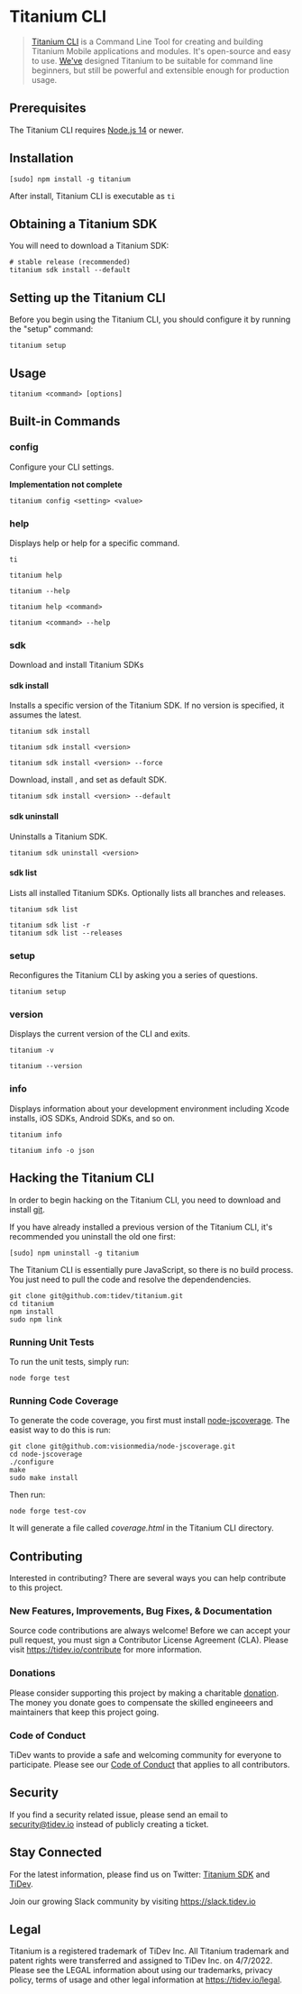 # Titanium CLI

> [Titanium CLI](https://github.com/tidev/titanium) is a Command Line Tool for creating and building Titanium Mobile applications and modules. It's open-source and easy to use. [We've](https://github.com/tidev) designed Titanium to be suitable for command line beginners, but still be powerful and extensible enough for production usage.

## Prerequisites

The Titanium CLI requires [Node.js 14](http://nodejs.org/dist/) or newer.

## Installation

    [sudo] npm install -g titanium

After install, Titanium CLI is executable as `ti`    

## Obtaining a Titanium SDK

You will need to download a Titanium SDK:

    # stable release (recommended)
    titanium sdk install --default

## Setting up the Titanium CLI

Before you begin using the Titanium CLI, you should configure it by running the "setup" command:

    titanium setup

## Usage

    titanium <command> [options]

## Built-in Commands

### config

Configure your CLI settings.

**Implementation not complete**

    titanium config <setting> <value>

### help

Displays help or help for a specific command.

    ti

    titanium help

    titanium --help

    titanium help <command>

    titanium <command> --help

### sdk

Download and install Titanium SDKs

#### sdk install

Installs a specific version of the Titanium SDK. If no version is specified, it assumes the latest.

    titanium sdk install

    titanium sdk install <version>

    titanium sdk install <version> --force

Download, install <version>, and set as default SDK.

    titanium sdk install <version> --default

#### sdk uninstall

Uninstalls a Titanium SDK.

    titanium sdk uninstall <version>

#### sdk list

Lists all installed Titanium SDKs. Optionally lists all branches and releases.

    titanium sdk list

    titanium sdk list -r
    titanium sdk list --releases

### setup

Reconfigures the Titanium CLI by asking you a series of questions.

    titanium setup

### version

Displays the current version of the CLI and exits.

    titanium -v

    titanium --version

### info

Displays information about your development environment including Xcode installs, iOS SDKs, Android SDKs, and so on.

    titanium info

    titanium info -o json

## Hacking the Titanium CLI

In order to begin hacking on the Titanium CLI, you need to download and install [git](http://git-scm.com/).

If you have already installed a previous version of the Titanium CLI, it's recommended you uninstall the old one first:

    [sudo] npm uninstall -g titanium

The Titanium CLI is essentially pure JavaScript, so there is no build process.
You just need to pull the code and resolve the dependendencies.

    git clone git@github.com:tidev/titanium.git
    cd titanium
    npm install
    sudo npm link

### Running Unit Tests

To run the unit tests, simply run:

    node forge test

### Running Code Coverage

To generate the code coverage, you first must install [node-jscoverage](https://github.com/visionmedia/node-jscoverage). The easist way to do this is run:

    git clone git@github.com:visionmedia/node-jscoverage.git
    cd node-jscoverage
    ./configure
    make
    sudo make install

Then run:

	node forge test-cov

It will generate a file called _coverage.html_ in the Titanium CLI directory.

## Contributing

Interested in contributing? There are several ways you can help contribute to this project.

### New Features, Improvements, Bug Fixes, & Documentation

Source code contributions are always welcome! Before we can accept your pull request, you must sign a Contributor License Agreement (CLA). Please visit https://tidev.io/contribute for more information.

### Donations

Please consider supporting this project by making a charitable [donation](https://tidev.io/donate). The money you donate goes to compensate the skilled engineeers and maintainers that keep this project going.

### Code of Conduct

TiDev wants to provide a safe and welcoming community for everyone to participate. Please see our [Code of Conduct](https://tidev.io/code-of-conduct) that applies to all contributors.

## Security

If you find a security related issue, please send an email to [security@tidev.io](mailto:security@tidev.io) instead of publicly creating a ticket.

## Stay Connected

For the latest information, please find us on Twitter: [Titanium SDK](https://twitter.com/titaniumsdk) and [TiDev](https://twitter.com/tidevio).

Join our growing Slack community by visiting https://slack.tidev.io

## Legal

Titanium is a registered trademark of TiDev Inc. All Titanium trademark and patent rights were transferred and assigned to TiDev Inc. on 4/7/2022. Please see the LEGAL information about using our trademarks, privacy policy, terms of usage and other legal information at https://tidev.io/legal.
